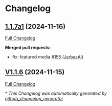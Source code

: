 # Changelog

## [1.1.7a1](https://github.com/OpenVoiceOS/ovos-ocp-audio-plugin/tree/1.1.7a1) (2024-11-16)

[Full Changelog](https://github.com/OpenVoiceOS/ovos-ocp-audio-plugin/compare/V1.1.6...1.1.7a1)

**Merged pull requests:**

- fix: featured media [\#155](https://github.com/OpenVoiceOS/ovos-ocp-audio-plugin/pull/155) ([JarbasAl](https://github.com/JarbasAl))

## [V1.1.6](https://github.com/OpenVoiceOS/ovos-ocp-audio-plugin/tree/V1.1.6) (2024-11-15)

[Full Changelog](https://github.com/OpenVoiceOS/ovos-ocp-audio-plugin/compare/1.1.6...V1.1.6)



\* *This Changelog was automatically generated by [github_changelog_generator](https://github.com/github-changelog-generator/github-changelog-generator)*
